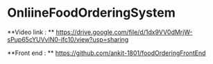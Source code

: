 # OnliineFoodOrderingSystem

**Video link : **
https://drive.google.com/file/d/1dx9VV0dMrjW-sPup65cYUVvlN0-ifc10/view?usp=sharing

**Front end : **
https://github.com/ankit-1801/foodOrderingFrontEnd
